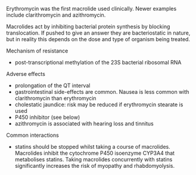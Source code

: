 Erythromycin was the first macrolide used clinically. Newer examples include clarithromycin and azithromycin.  
  
Macrolides act by inhibiting bacterial protein synthesis by blocking translocation. If pushed to give an answer they are bacteriostatic in nature, but in reality this depends on the dose and type of organism being treated.  
  
Mechanism of resistance  
* post\-transcriptional methylation of the 23S bacterial ribosomal RNA

  
Adverse effects  
* prolongation of the QT interval
* gastrointestinal side\-effects are common. Nausea is less common with clarithromycin than erythromycin
* cholestatic jaundice: risk may be reduced if erythromycin stearate is used
* P450 inhibitor (see below)
* azithromycin is associated with hearing loss and tinnitus

  
Common interactions  
* statins should be stopped whilst taking a course of macrolides. Macrolides inhibit the cytochrome P450 isoenzyme CYP3A4 that metabolises statins. Taking macrolides concurrently with statins significantly increases the risk of myopathy and rhabdomyolysis.
